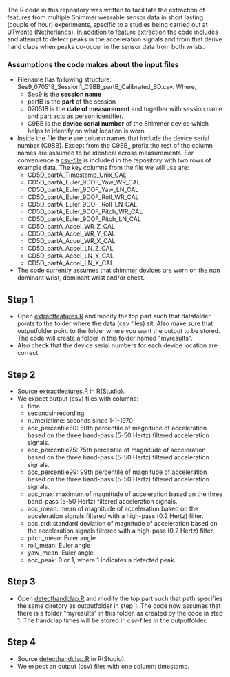 The R code in this repository was written to facilitate the extraction of features from multiple Shimmer wearable sensor data in short lasting (couple of hour) experiments, specific to a studies being carried out at UTwente (Netherlands). In addition to feature extraction the code includes and attempt to detect peaks in the acceleration signals and from that derive hand claps when peaks co-occur in the sensor data from both wrists.

### Assumptions the code makes about the input files

- Filename has following structure: Ses9_070518_Session1_C9BB_partB_Calibrated_SD.csv. Where,
  - Ses9 is the **session name**
  - partB is the **part** of the session
  - 070518 is the **date of measurement** and together with session name and part acts as person identifier.
  - C9BB is the **device serial number** of the Shimmer device which helps to identify on what location is worn.
- Inside the file there are column names that include the device serial number (C9BB).
  Except from the C9BB_ prefix the rest of the column names are assumed to be identical across measurements. For convenience a [csv-file](example_firstrows_shimmerfile.csv) is included in the repository with two rows of example data.
  The key columns from the file we will use are:
  - CD5D_partA_Timestamp_Unix_CAL
  - CD5D_partA_Euler_9DOF_Yaw_WR_CAL
  - CD5D_partA_Euler_9DOF_Yaw_LN_CAL
  - CD5D_partA_Euler_9DOF_Roll_WR_CAL
  - CD5D_partA_Euler_9DOF_Roll_LN_CAL
  - CD5D_partA_Euler_9DOF_Pitch_WR_CAL
  - CD5D_partA_Euler_9DOF_Pitch_LN_CAL
  - CD5D_partA_Accel_WR_Z_CAL
  - CD5D_partA_Accel_WR_Y_CAL
  - CD5D_partA_Accel_WR_X_CAL
  - CD5D_partA_Accel_LN_Z_CAL
  - CD5D_partA_Accel_LN_Y_CAL
  - CD5D_partA_Accel_LN_X_CAL
- The code currently assumes that shimmer devices are worn on the non dominant wrist, dominant wrist and/or chest.

## Step 1

- Open [extractfeatures.R](extractfeatures.R) and modify the top part such that
datafolder points to the folder where the data (csv files) sit. Also make sure that outputfolder point to the folder where you want the output to be stored. The code will create a folder in this folder named "myresults".
- Also check that the device serial numbers for each device location are correct.

## Step 2

- Source [extractfeatures.R](extractfeatures.R) in R(Studio).
- We expect output (csv) files with columns:
  - time
  -	secondsinrecording
  -	numerictime: seconds since 1-1-1970
  -	acc_percentile50: 50th percentile of magnitude of acceleration based on the three band-pass (5-50 Hertz) filtered acceleration signals.
  -	acc_percentile75: 75th percentile of magnitude of acceleration based on the three band-pass (5-50 Hertz) filtered acceleration signals.
  -	acc_percentile99: 99th percentile of magnitude of acceleration based on the three band-pass (5-50 Hertz) filtered acceleration signals.
  -	acc_max: maximum of magnitude of acceleration based on the three band-pass (5-50 Hertz) filtered acceleration signals.
  -	acc_mean: mean of magnitude of acceleration based on the acceleration signals filtered with a high-pass (0.2 Hertz) filter.
  -	acc_std: standard deviation of magnitude of acceleration based on the acceleration signals filtered with a high-pass (0.2 Hertz) filter.
  -	pitch_mean: Euler angle
  -	roll_mean: Euler angle
  -	yaw_mean: Euler angle
  -	acc_peak: 0 or 1, where 1 indicates a detected peak.

## Step 3

- Open [detecthandclap.R](detecthandclap.R) and modify the top part such that path specifies the same diretory as outputfolder in step 1. The code now assumes that there is a folder "myresults" in this folder, as created by the code in step 1. The handclap times will be stored in csv-files in the outputfolder.

## Step 4

- Source [detecthandclap.R](detecthandclap.R)  in R(Studio).
- We expect an output (csv) files with one column: timestamp.
